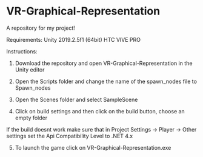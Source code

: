 # VR-Graphical-Representation
A repository for my project!

Requirements: 
Unity 2019.2.5f1 (64bit)
HTC VIVE PRO

Instructions:

1. Download the repository and open VR-Graphical-Representation in the Unity editor

2. Open the Scripts folder and change the name of the spawn_nodes file to Spawn_nodes

3. Open the Scenes folder and select SampleScene

4. Click on build settings and then click on the build button, choose an empty folder

If the build doesnt work make sure that in Project Settings -> Player -> Other settings set the Api Compatibility Level to .NET 4.x

5. To launch the game click on VR-Graphical-Representation.exe
